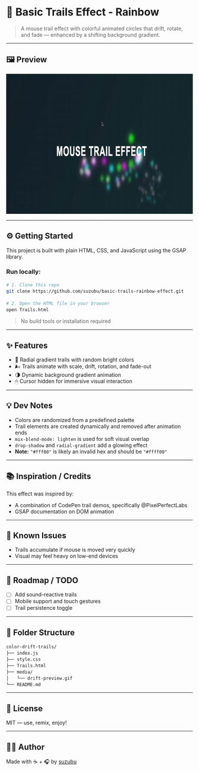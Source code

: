 # 🌈 Basic Trails Effect - Rainbow

> A mouse trail effect with colorful animated circles that drift, rotate, and fade — enhanced by a shifting background gradient.

---

## 🖼 Preview

![Mouse Trail Demo](media/rainbow-trails.gif)


---

## ⚙️ Getting Started

This project is built with plain HTML, CSS, and JavaScript using the GSAP library.

### Run locally:

```bash
# 1. Clone this repo
git clone https://github.com/suzubu/basic-trails-rainbow-effect.git

# 2. Open the HTML file in your browser
open Trails.html
```

> No build tools or installation required

---

## ✨ Features

- 🎨 Radial gradient trails with random bright colors
- 🌬 Trails animate with scale, drift, rotation, and fade-out
- 🌗 Dynamic background gradient animation
- 🖱 Cursor hidden for immersive visual interaction

---

## 💡 Dev Notes

- Colors are randomized from a predefined palette
- Trail elements are created dynamically and removed after animation ends
- `mix-blend-mode: lighten` is used for soft visual overlap
- `drop-shadow` and `radial-gradient` add a glowing effect
- **Note:** `"#fff00"` is likely an invalid hex and should be `"#ffff00"`

---

## 📚 Inspiration / Credits

This effect was inspired by:

- A combination of CodePen trail demos, specifically @PixelPerfectLabs
- GSAP documentation on DOM animation

---

## 🧪 Known Issues

- Trails accumulate if mouse is moved very quickly
- Visual may feel heavy on low-end devices

---

## 🔭 Roadmap / TODO

- [ ] Add sound-reactive trails
- [ ] Mobile support and touch gestures
- [ ] Trail persistence toggle

---

## 📂 Folder Structure

```bash
color-drift-trails/
├── index.js
├── style.css
├── Trails.html
├── media/
│   └── drift-preview.gif
└── README.md
```

---

## 📜 License

MIT — use, remix, enjoy!

---

## 🙋‍♀️ Author

Made with ☕ + 🎧 by [suzubu](https://github.com/suzubu)
